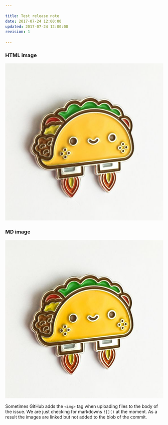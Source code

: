 ```yaml
---

title: Test release note
date: 2017-07-24 12:00:00 
updated: 2017-07-24 12:00:00 
revision: 1

---
```


### HTML image

<img width="560" alt="TACO 1" src="../media/2017-07-24-test-release-note-01.png">

### MD image

![TACO 2](../media/2017-07-24-test-release-note-02.jpg)

Sometimes GitHub adds the `<img>` tag when uploading files to the body of the issue. We are just checking for markdowns `![]()` at the moment. As a result the images are linked but not added to the blob of the commit.